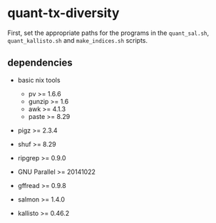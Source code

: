 # quant-tx-diversity

First, set the appropriate paths for the programs in the `quant_sal.sh`, `quant_kallisto.sh` and `make_indices.sh` scripts.

## dependencies

* basic nix tools
  * pv >= 1.6.6
  * gunzip >= 1.6
  * awk >= 4.1.3
  * paste >= 8.29
  
* pigz >= 2.3.4
* shuf >= 8.29
* ripgrep >= 0.9.0
* GNU Parallel >= 20141022
* gffread >= 0.9.8
* salmon >= 1.4.0
* kallisto >= 0.46.2
